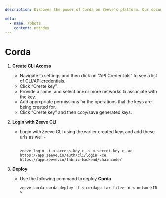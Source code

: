 ```yaml
---
description: Discover the power of Corda on Zeeve's platform. Our documentation provides an introduction to the key concepts, tools and techniques for building decentralized applications using Corda and the Zeeve platform.

meta:
  - name: robots
    content: noindex
---
```

# Corda 


1. **Create CLI Access**

    - Navigate to settings and then click on “API Credentials” to see a list of CLI/API credentials.
    - Click “Create key”.
    - Provide a name, and select one or more networks to associate with the key.
    - Add appropriate permissions for the operations that the keys are being created for.
    - Click “Create key” and then copy/save generated keys.

2. **Login with Zeeve CLI**
    - Login with Zeeve CLI using the earlier created keys and add these urls as well - <br></br>
        ```
        zeeve login -i < access-key > -s < secret-key > -ae https://app.zeeve.io/auth/cli/login -ce  https://app.zeeve.io/fabric-backend/chaincode/ 
        ```
3. **Deploy**
   - Use the following command to deploy **Corda**
        ```
        zeeve corda corda-deploy -f < cordapp tar file> -n < networkID >
        ```

